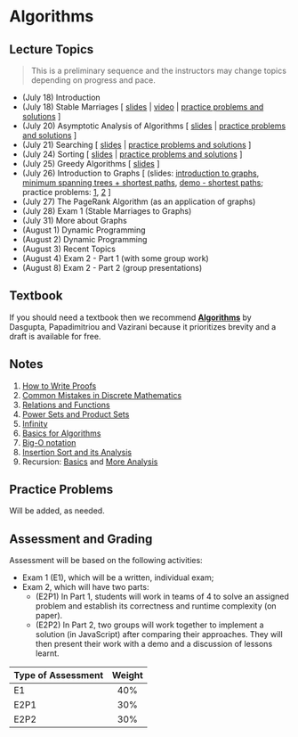 # Algorithms

## Lecture Topics

> This is a preliminary sequence and the instructors may change topics depending on progress and pace.

- (July 18) Introduction
- (July 18) Stable Marriages [ [slides](https://docs.google.com/presentation/d/1YvJ7-r0ABGU8POBdU1feHQngT1RjnJO-8Y7yESPRUJk/edit?usp=sharing) | [video](https://www.loom.com/share/d8bb069e43464ef9b86c3a9cb5e4bb6a?sid=a6244cba-2e1d-4786-bd73-5f3ea865955c) | [practice problems and solutions](https://drive.google.com/file/d/1Fh0jf6oQTzwTUktCuBOEkKPack9fISHX/view?usp=sharing) ]
- (July 20) Asymptotic Analysis of Algorithms [ [slides](https://drive.google.com/file/d/1TOeCYX8L3EDBNPLCwy2zpEvObjSwXJJO/view?usp=sharing) | [practice problems and solutions](https://drive.google.com/file/d/1Y18wfDjfFwTZWFsoAKH86nTs0dd-J_P5/view?usp=sharing) ]
- (July 21) Searching [ [slides](https://drive.google.com/file/d/1NNMajrnBWY8PEkxaOf0m787eYxgR9mMk/view?usp=sharing) | [practice problems and solutions](https://drive.google.com/file/d/1_cbciefRH8TEbdpzSRRHXNmegGPgkkXN/view?usp=sharing) ]
- (July 24) Sorting [ [slides](https://drive.google.com/file/d/1eXYu1sdnwRdRWeQf95hJ4O3y1p7POFRg/view?usp=sharing) | [practice problems and solutions](https://drive.google.com/file/d/1YqyD-OsrvRhDZLxM5gcRnzGge0rpq0BQ/view?usp=sharing) ]
- (July 25) Greedy Algorithms [ [slides](https://drive.google.com/file/d/1ftwhXnCmJSfUkkmuUQp3_OdoO1NOn87T/view?usp=sharing) ]
- (July 26) Introduction to Graphs [ (slides: [introduction to graphs](https://docs.google.com/presentation/d/1QIPIK27BkbgFOmRtiFSeTsb6jd8xfbY7JDI2sRIeQ30/edit?usp=sharing), [minimum spanning trees + shortest paths](https://docs.google.com/presentation/d/1TxnaAP83luUpNwmi8kKeHZaj9x494WYge5Rti8jCHJM/edit?usp=sharing), [demo - shortest paths](https://docs.google.com/presentation/d/1q44keCcm1kyOvIYZSbi-rkNL0bMGFfAY602QHhftIzc/edit?usp=sharing); practice problems: [1](https://docs.google.com/presentation/d/1-7QAQ4Vk-vl-31RYiQA0N3PDqkQBpoqxR_72jNovZ_o/edit?usp=sharing), [2](https://drive.google.com/file/d/10_rFw3-aInCQEqrNNUoPL1eF5CIb87aQ/view?usp=sharing) ]
- (July 27) The PageRank Algorithm (as an application of graphs)
- (July 28) Exam 1 (Stable Marriages to Graphs)
- (July 31) More about Graphs
- (August 1) Dynamic Programming
- (August 2) Dynamic Programming
- (August 3) Recent Topics
- (August 4) Exam 2 - Part 1 (with some group work)
- (August 8) Exam 2 - Part 2 (group presentations)


## Textbook

If you should need a textbook then we recommend [**Algorithms**](http://algorithmics.lsi.upc.edu/docs/Dasgupta-Papadimitriou-Vazirani.pdf) by Dasgupta, Papadimitriou and Vazirani because it prioritizes brevity and a draft is available for free.

## Notes

1. [How to Write Proofs](notes/0-proofwriting.pdf)
2. [Common Mistakes in Discrete Mathematics](notes/0-mistakes.pdf)
3. [Relations and Functions](notes/0-relations+functions.pdf)
4. [Power Sets and Product Sets](notes/0-power+product.pdf)
5. [Infinity](notes/0-Notes-infinity.pdf)
6. [Basics for Algorithms](notes/1-algorithms.pdf)
7. [Big-O notation](notes/2-big-oh.pdf)
8. [Insertion Sort and its Analysis](notes/3-InsertionSort.pdf)
9. Recursion: [Basics](notes/recursion.pdf) and [More Analysis](notes/recursion2.pdf)

## Practice Problems

Will be added, as needed.


## Assessment and Grading

Assessment will be based on the following activities:
- Exam 1 (E1), which will be a written, individual exam;
- Exam 2, which will have two parts:
    - (E2P1) In Part 1, students will work in teams of 4 to solve an assigned problem and establish its correctness and runtime complexity (on paper).
    - (E2P2) In Part 2, two groups will work together to implement a solution (in JavaScript) after comparing their approaches. They will then present their work with a demo and a discussion of lessons learnt.

| Type of Assessment | Weight |
| ------------------ | :-------: |
| E1 | 40% |
| E2P1 | 30% |
| E2P2 | 30% |
